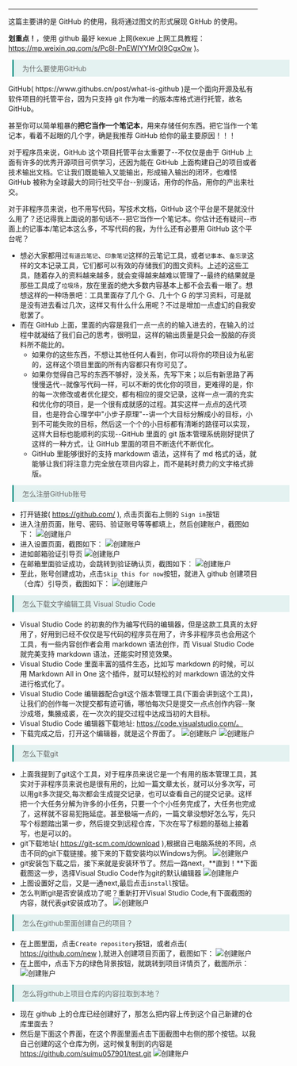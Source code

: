 <style>
.blockquote {
   margin-left:0.6em !important;
   padding:0.5em 1.2em !important;
   border-left:3px solid rgba(15,148,136,1) !important;
   width:560px !important;
   box-sizing:border-box !important;
   background-color:rgba(15,148,136,0.1) !important;
   color:#666 !important
}
</style>
****
这篇主要讲的是 GitHub 的使用，我将通过图文的形式展现 GitHub 的使用。

**划重点！**，使用 github 最好 kexue 上网(kexue 上网工具教程：https://mp.weixin.qq.com/s/Pc8l-PnEWIYYMr0l9CgxOw )。

<blockquote class="blockquote">为什么要使用GitHub</blockquote>
GitHub( https://www.githubs.cn/post/what-is-github )是一个面向开源及私有软件项目的托管平台，因为只支持 git 作为唯一的版本库格式进行托管，故名 GitHub。

甚至你可以简单粗暴的**把它当作一个笔记本**，用来存储任何东西。把它当作一个笔记本，看着不起眼的几个字，确是我推荐 GitHub 给你的最主要原因！！！

对于程序员来说，GitHub 这个项目托管平台太重要了--不仅仅是由于 GitHub 上面有许多的优秀开源项目可供学习，还因为能在 GitHub 上面构建自己的项目或者技术输出文档。它让我们既能输入又能输出，形成输入输出的闭环，也难怪 GitHub 被称为全球最大的同行社交平台--别废话，用你的作品，用你的产出来社交。

对于非程序员来说，也不用写代码，写技术文档，GitHub 这个平台是不是就没什么用了？还记得我上面说的那句话不--把它当作一个笔记本。你估计还有疑问--市面上的记事本/笔记本这么多，不写代码的我，为什么还有必要用 GitHub 这个平台呢？

- 想必大家都用过`有道云笔记`、`印象笔记`这样的云笔记工具，或者`记事本`、`备忘录`这样的文本记录工具，它们都可以有效的存储我们的图文资料。上述的这些工具，随着存入的资料越来越多，就会变得越来越难以管理了--最终的结果就是那些工具成了`垃圾场`，放在里面的绝大多数内容基本上都不会去看一眼了。想想这样的一种场景吧：工具里面存了几个 G、几十个 G 的学习资料，可是就是没有进去看过几次，这样又有什么什么用呢？不过是增加一点虚幻的自我安慰罢了。
- 而在 GitHub 上面，里面的内容是我们一点一点的的输入进去的，在输入的过程中就凝结了我们自己的思考，很明显，这样的输出质量是只会一股脑的存资料所不能比的。
  - 如果你的这些东西，不想让其他任何人看到，你可以将你的项目设为私密的，这样这个项目里面的所有内容都只有你可见了。
  - 如果你觉得自己写的东西不够好，没关系，先写下来；以后有新思路了再慢慢迭代--就像写代码一样，可以不断的优化你的项目，更难得的是，你的每一次修改或者优化提交，都有相应的提交记录，这样一点一滴的充实和优化你的项目，是一个很有成就感的过程。其实这样一点点的迭代项目，也是符合心理学中"小步子原理"--讲一个大目标分解成小的目标，小到不可能失败的目标，然后这一个个的小目标都有清晰的路径可以实现，这样大目标也能顺利的实现--GitHub 里面的 git 版本管理系统刚好提供了这样的一种方式，让 GitHub 里面的项目不断迭代不断优化。
  - GitHub 里能够很好的支持 markdowm 语法，这样有了 md 格式的话，就能够让我们将注意力完全放在项目内容上，而不是耗时费力的文字格式排版。

<blockquote class="blockquote">怎么注册GitHub账号</blockquote>

- 打开链接( https://github.com/ ), 点击页面右上侧的 `Sign in`按钮
- 进入注册页面，账号、密码、验证账号等等都填上，然后创建账户，截图如下：
  ![创建账户](../image/github01.PNG)
- 进入设置页面，截图如下：
  ![创建账户](../image/github02.PNG)
- 进如邮箱验证引导页
  ![创建账户](../image/github03.PNG)
- 在邮箱里面验证成功，会跳转到验证确认页，截图如下：
  ![创建账户](../image/github04.PNG)
- 至此，账号创建成功，点击`Skip this for now`按钮，就进入 github 创建项目（仓库）引导页，截图如下：
  ![创建账户](../image/github05.PNG)

<blockquote class="blockquote">怎么下载文字编辑工具 Visual Studio Code</blockquote>

- Visual Studio Code 的初衷的作为编写代码的编辑器，但是这款工具真的太好用了，好用到已经不仅仅是写代码的程序员在用了，许多非程序员也会用这个工具，有一些内容创作者会用 markdown 语法创作，而 Visual Studio Code 就完美支持 markdown 语法，还能实时预览效果。
- Visual Studio Code 里面丰富的插件生态，比如写 markdown 的时候，可以用 Markdown All in One 这个插件，就可以轻松的对 markdown 语法的文件进行格式化了。
- Visual Studio Code 编辑器配合git这个版本管理工具(下面会讲到这个工具)，让我们的创作每一次提交都有迹可循，哪怕每次只是提交一点点创作内容--聚沙成塔，集腋成裘，在一次次的提交过程中达成当初的大目标。
- Visual Studio Code 编辑器下载地址: https://code.visualstudio.com/。
- 下载完成之后，打开这个编辑器，就是这个界面了。
  ![创建账户](../image/github08.PNG)
  ![创建账户](../image/github09.PNG)

<blockquote class="blockquote">怎么下载git</blockquote>

- 上面我提到了git这个工具，对于程序员来说它是一个有用的版本管理工具，其实对于非程序员来说也是很有用的，比如一篇文章太长，就可以分多次写，可以用git多次提交,每次都会生成提交记录，也可以查看自己的提交记录。这样把一个大任务分解为许多的小任务，只要一个个小任务完成了，大任务也完成了，这样就不容易犯拖延症。甚至极端一点的，一篇文章没想好怎么写，先只写个标题踏出第一步，然后提交到远程仓库，下次在写了标题的基础上接着写，也是可以的。
- git下载地址( https://git-scm.com/download ),根据自己电脑系统的不同，点击不同的git下载链接。接下来的下载安装均以Windows为例。
  ![创建账户](../image/github10.PNG)
- git安装包下载之后，接下来就是安装环节了。然后一路next，**直到！**下面截图这一步，选择Visual Studio Code作为git的默认编辑器
  ![创建账户](../image/git01.PNG)
- 上图设置好之后，又是一通next,最后点击`install`按钮。
- 怎么判断git是否安装成功了呢？重新打开Visual Studio Code,有下面截图的内容，就代表git安装成功了。
  ![创建账户](../image/git02.PNG)


<blockquote class="blockquote">怎么在github里面创建自己的项目？</blockquote>

- 在上图里面，点击`Create repository`按钮，或者点击( https://github.com/new ),就进入创建项目页面了，截图如下：
  ![创建账户](../image/github06.PNG)
- 在上图中，点击下方的绿色背景按钮，就跳转到项目详情页了，截图所示：
  ![创建账户](../image/github07.PNG)

<blockquote class="blockquote">怎么将github上项目仓库的内容拉取到本地？</blockquote>

- 现在 github 上的仓库已经创建好了，那怎么把内容上传到这个自己新建的仓库里面去？
- 然后是下面这个界面，在这个界面里面点击下面截图中右侧的那个按钮。以我自己创建的这个仓库为例，这时候复制到的内容是 https://github.com/suimu057901/test.git
  ![创建账户](../image/github08.PNG)


